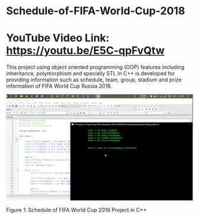 # Schedule-of-FIFA-World-Cup-2018
# YouTube Video Link: https://youtu.be/E5C-qpFvQtw

This project using object oriented programming (OOP) features including inheritance, polymorphism and specially STL in C++ is developed for providing information such as schedule, team, group, stadium and prize information of FIFA World Cup Russia 2018.

![alt text](https://github.com/wnoyan/Schedule-of-FIFA-World-Cup-2018/blob/master/PresentationSlide/Schedule%20%26%20Information%20of%20FIFA%20WC%202018%20Using%20OOP%20Features%20in%20C%2B%2B.jpg)

Figure 1: Schedule of FIFA World Cup 2018 Project in C++
